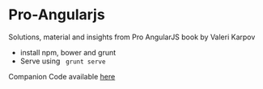 # Pro-Angularjs
Solutions, material and insights from Pro AngularJS book by Valeri Karpov

- install npm, bower and grunt
- Serve using ``` grunt serve```

Companion Code available [here](http://www.wrox.com/WileyCDA/WroxTitle/Professional-AngularJS.productCd-1118832078,descCd-DOWNLOAD.html)
